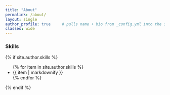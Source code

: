 ```yaml
---
title: "About"
permalink: /about/
layout: single
author_profile: true     # pulls name + bio from _config.yml into the sidebar
classes: wide
---
```


### Skills

{% if site.author.skills %}
<ul>
  {% for item in site.author.skills %}
  <li>{{ item | markdownify }}</li>
  {% endfor %}
</ul>
{% endif %}
